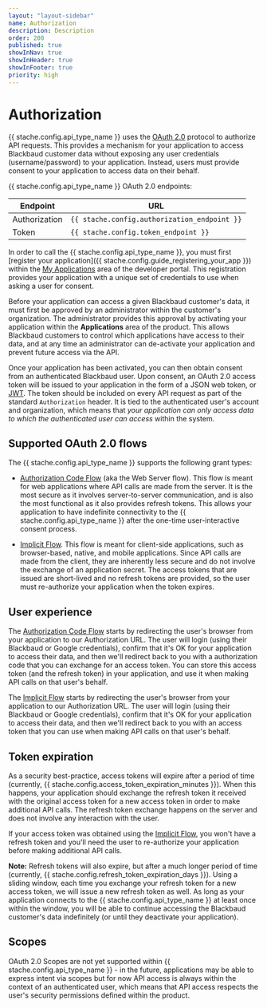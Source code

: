 ```yaml
---
layout: "layout-sidebar"
name: Authorization
description: Description
order: 200
published: true
showInNav: true
showInHeader: true
showInFooter: true
priority: high
---
```


# Authorization

{{ stache.config.api_type_name }} uses the <a href="http://oauth.net/2/">OAuth 2.0</a> protocol to authorize API requests.  This provides a mechanism for your application to access Blackbaud customer data without exposing any user credentials (username/password) to your application. Instead, users must provide consent to your application to access data on their behalf.

{{ stache.config.api_type_name }} OAuth 2.0 endpoints:

<div class="table-responsive">
  <table class="table table-striped table-hover">
    <thead>
      <tr>
        <th>Endpoint</th>
        <th>URL</th>
      </tr>
    </thead>
    <tbody>
      <tr>
        <td>Authorization</td>
        <td><code class="language-http">{{ stache.config.authorization_endpoint }}</code></td>
      </tr>
      <tr>
        <td>Token</td>
        <td><code class="language-http">{{ stache.config.token_endpoint }}</code></td>
      </tr>
    </tbody>
  </table>
</div>

In order to call the {{ stache.config.api_type_name }}, you must first [register your application]({{ stache.config.guide_registering_your_app }}) within the <a href="{{ stache.config.developer_app_management_url }}" target= "_blank">My Applications</a> area of the developer portal. This registration provides your application with a unique set of credentials to use when asking a user for consent.

Before your application can access a given Blackbaud customer's data, it must first be approved by an administrator within the customer's organization.  The administrator provides this approval by activating your application within the <b>Applications</b> area of the product.  This allows Blackbaud customers to control which applications have access to their data, and at any time an administrator can de-activate your application and prevent future access via the API.

Once your application has been activated, you can then obtain consent from an authenticated Blackbaud user.  Upon consent, an OAuth 2.0 access token will be issued to your application in the form of a JSON web token, or <a href="https://jwt.io">JWT</a>.  The token should be included on every API request as part of the standard <code>Authorization</code> header.  It is tied to the authenticated user's account and organization, which means that _your application can only access data to which the authenticated user can access_ within the system.

## Supported OAuth 2.0 flows

The {{ stache.config.api_type_name }} supports the following grant types:

- <a href="{{ stache.config.guide_web_api_authorization_auth_code_flow }}" target= "_self">Authorization Code Flow</a> (aka the Web Server flow). This flow is meant for web applications where API calls are made from the server.  It is the most secure as it involves server-to-server communication, and is also the most functional as it also provides refresh tokens.  This allows your application to have indefinite connectivity to the {{ stache.config.api_type_name }} after the one-time user-interactive consent process.

- <a href="{{ stache.config.guide_web_api_authorization_implicit_flow }}" target= "_self">Implicit Flow</a>.  This flow is meant for client-side applications, such as browser-based, native, and mobile applications.  Since API calls are made from the client, they are inherently less secure and do not involve the exchange of an application secret.  The access tokens that are issued are short-lived and no refresh tokens are provided, so the user must re-authorize your application when the token expires.

## User experience

The <a href="{{ stache.config.guide_web_api_authorization_auth_code_flow }}" target= "_self">Authorization Code Flow</a> starts by redirecting the user's browser from your application to our Authorization URL.  The user will login (using their Blackbaud or Google credentials), confirm that it's OK for your application to access their data, and then we'll redirect back to you with a authorization code that you can exchange for an access token.  You can store this access token (and the refresh token) in your application, and use it when making API calls on that user's behalf.

The <a href="{{ stache.config.guide_web_api_authorization_implicit_flow }}" target= "_self">Implicit Flow</a> starts by redirecting the user's browser from your application to our Authorization URL.  The user will login (using their Blackbaud or Google credentials), confirm that it's OK for your application to access their data, and then we'll redirect back to you with an access token that you can use when making API calls on that user's behalf.

## Token expiration

As a security best-practice, access tokens will expire after a period of time (currently, {{ stache.config.access_token_expiration_minutes }}).  When this happens, your application should exchange the refresh token it received with the original access token for a new access token in order to make additional API calls.  The refresh token exchange happens on the server and does not involve any interaction with the user.

If your access token was obtained using the <a href="{{ stache.config.guide_web_api_authorization_implicit_flow }}" target= "_self">Implicit Flow</a>, you won't have a refresh token and you'll need the user to re-authorize your application before making additional API calls.

**Note:** Refresh tokens will also expire, but after a much longer period of time (currently, {{ stache.config.refresh_token_expiration_days }}).  Using a sliding window, each time you exchange your refresh token for a new access token, we will issue a new refresh token as well.  As long as your application connects to the {{ stache.config.api_type_name }} at least once within the window, you will be able to continue accessing the Blackbaud customer's data indefinitely (or until they deactivate your application).

## Scopes

OAuth 2.0 Scopes are not yet supported within {{ stache.config.api_type_name }} - in the future, applications may be able to express intent via scopes but for now API access is always within the context of an authenticated user, which means that API access respects the user's security permissions defined within the product.

